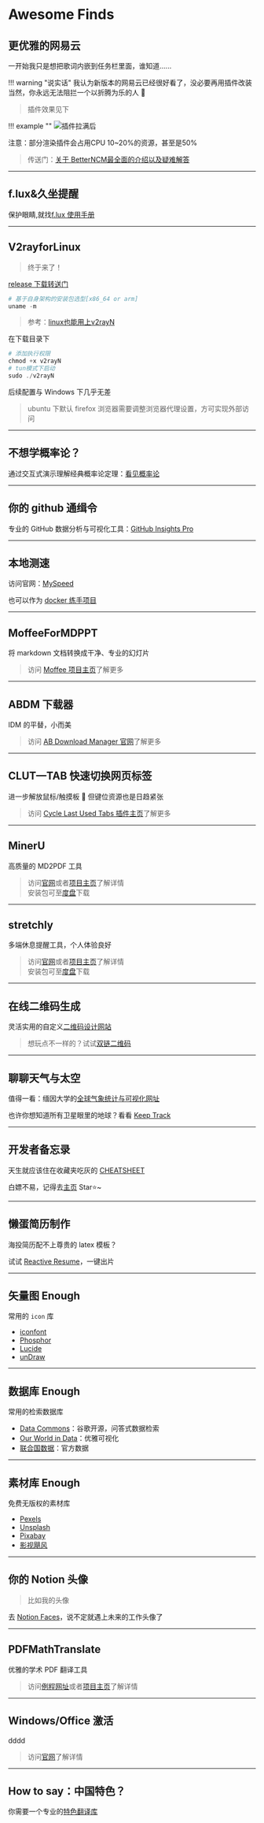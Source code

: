# Awesome Finds

<div id="progress-container">
  <div id="progress-bar"></div>
</div>



## 更优雅的网易云

一开始我只是想把歌词内嵌到任务栏里面，谁知道......

!!! warning "说实话"
    我认为新版本的网易云已经很好看了，没必要再用插件改装   
    当然，你永远无法阻拦一个以折腾为乐的人 :smiling_face_with_tear:

> 插件效果见下

!!! example ""
    ![](https://cdn.jsdelivr.net/gh/dixiLOG/blogStatic/BNCM20241109201208.jpg "插件拉满后")


注意：部分渲染插件会占用CPU 10~20%的资源，甚至是50%

> 传送门：[关于 BetterNCM最全面的介绍以及疑难解答](https://v2e2npdz15.feishu.cn/docx/UZkSd9d46o4fVOxaPNBcGXSenme)


---

## f.lux&久坐提醒

保护眼睛,就找[f.lux 使用手册](https://blog.csdn.net/weixin_44591166/article/details/108792990)

---

## V2rayforLinux

> 终于来了！

[release 下载转送门](https://github.com/2dust/v2rayN/releases?page=1)

```powershell title="powershell"
# 基于自身架构的安装包选型[x86_64 or arm]
uname -m
```

> 参考：[linux也能用上v2rayN](https://sharemarco.blogspot.com/2024/11/v2raynlinux-linux-linuxv2rayn.html)

在下载目录下

```powershell title="powershell"
# 添加执行权限
chmod +x v2rayN
# tun模式下启动
sudo ./v2rayN
```

后续配置与 Windows 下几乎无差

> ubuntu 下默认 firefox 浏览器需要调整浏览器代理设置，方可实现外部访问

---

## 不想学概率论？

通过交互式演示理解经典概率论定理：[看见概率论](https://probability.visualized.fun/)

---

## 你的 github 通缉令

专业的 GitHub 数据分析与可视化工具：[GitHub Insights Pro](https://github-insights-pro.toolsnav.top/)

---

## 本地测速

访问官网：[MySpeed](https://myspeed.dev/)

也可以作为 [docker 练手项目](https://cloud.tencent.com/developer/article/2451399)

---

## MoffeeForMDPPT

将 markdown 文档转换成干净、专业的幻灯片

> 访问 [Moffee 项目主页](https://github.com/BMPixel/moffee)了解更多

---

## ABDM 下载器

IDM 的平替，小而美

> 访问 [AB Download Manager 官网](https://abdownloadmanager.com/)了解更多

---

## CLUT—TAB 快速切换网页标签

进一步解放鼠标/触摸板 🤪 但键位资源也是日趋紧张

> 访问 [Cycle Last Used Tabs 插件主页](https://chrome.google.com/webstore/detail/clut-cycle-last-used-tabs/cobieddmkhhnbeldhncnfcgcaccmehgn?hl=zh-cn)了解更多

---

## MinerU

高质量的 MD2PDF 工具

> 访问[官网](https://mineru.net/)或者[项目主页](https://github.com/opendatalab/MinerU)了解详情  
> 安装包可至[度盘](https://pan.baidu.com/s/15uTZOgbbEREFkdKE2JCH0A?pwd=1369)下载

---

## stretchly

多端休息提醒工具，个人体验良好

> 访问[官网](https://hovancik.net/stretchly/)或者[项目主页](https://github.com/hovancik/stretchly)了解详情  
> 安装包可至[度盘](https://pan.baidu.com/s/11diYKmbQnn17oeuI1zQlbg?pwd=1369)下载

---

## 在线二维码生成

灵活实用的自定义[二维码设计网站](https://qrframe.kylezhe.ng/)

> 想玩点不一样的？试试[双链二维码](https://dualqrcode.com/)

---

## 聊聊天气与太空

值得一看：缅因大学的[全球气象统计与可视化网址](https://climatereanalyzer.org/)  

也许你想知道所有卫星眼里的地球？看看 [Keep Track](https://keeptrack.space/)

---

## 开发者备忘录

天生就应该住在收藏夹吃灰的 [CHEATSHEET](https://cheatsheets.zip/)

白嫖不易，记得去[主页](https://github.com/Fechin/reference) Star⭐~

---

## 懒蛋简历制作

海投简历配不上尊贵的 latex 模板？

试试 [Reactive Resume](https://rxresu.me/)，一键出片

---

## 矢量图 Enough

常用的 `icon` 库

- [iconfont](https://www.iconfont.cn/)
- [Phosphor](https://phosphoricons.com/)
- [Lucide](https://lucide.dev/icons/)
- [unDraw](https://undraw.co/)

---

## 数据库 Enough

常用的检索数据库

- [Data Commons](https://datacommons.org/)：谷歌开源，问答式数据检索
- [Our World in Data](https://ourworldindata.org/)：优雅可视化
- [联合国数据](https://data.un.org/)：官方数据

---
## 素材库 Enough

免费无版权的素材库

- [Pexels](https://www.pexels.com/)
- [Unsplash](https://unsplash.com/)
- [Pixabay](https://pixabay.com/zh/)
- [影视飓风](https://www.ysjf.com/material)

---

## 你的 Notion 头像

> 比如我的头像

去 [Notion Faces](https://faces.notion.com/)，说不定就遇上未来的工作头像了

---

## PDFMathTranslate

优雅的学术 PDF 翻译工具

> 访问[例程网址](https://pdf2zh.com/)或者[项目主页](https://github.com/Byaidu/PDFMathTranslate)了解详情

---

## Windows/Office 激活

dddd

> 访问[官网](https://kms.cx/)了解详情

---

## How to say：中国特色？

你需要一个专业的[特色翻译库](http://210.72.20.108/index/index.jsp)

